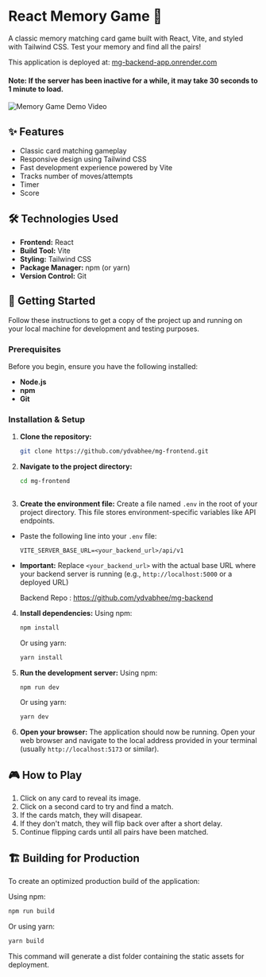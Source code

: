 # React Memory Game 🧠

A classic memory matching card game built with React, Vite, and styled with Tailwind CSS. Test your memory and find all the pairs!

This application is deployed at: [mg-backend-app.onrender.com](https://mg-backend-app.onrender.com/)
#### Note: If the server has been inactive for a while, it may take 30 seconds to 1 minute to load.


![Memory Game Demo Video](https://drive.google.com/file/d/1ful8T1xPECeWgDaGSp8BTqmEMzi1liWs/view?usp=sharing) 

## ✨ Features

* Classic card matching gameplay
* Responsive design using Tailwind CSS
* Fast development experience powered by Vite
* Tracks number of moves/attempts  
* Timer  
* Score
 

## 🛠️ Technologies Used

* **Frontend:** React
* **Build Tool:** Vite
* **Styling:** Tailwind CSS
* **Package Manager:** npm (or yarn)
* **Version Control:** Git

## 🚀 Getting Started

Follow these instructions to get a copy of the project up and running on your local machine for development and testing purposes.

### Prerequisites

Before you begin, ensure you have the following installed:

* **Node.js**  
* **npm** 
* **Git**  

### Installation & Setup

1.  **Clone the repository:**
    ```bash
    git clone https://github.com/ydvabhee/mg-frontend.git

    ```

2.  **Navigate to the project directory:**
    ```bash
    cd mg-frontend
  
    ```

3.  **Create the environment file:**
Create a file named `.env` in the root of your project directory. This file stores environment-specific variables like API endpoints.

* Paste the following line into your `.env` file:

    ```dotenv
    VITE_SERVER_BASE_URL=<your_backend_url>/api/v1
    ```

* **Important:** Replace `<your_backend_url>` with the actual base URL where your backend server is running (e.g., `http://localhost:5000` or a deployed URL)

  Backend Repo : https://github.com/ydvabhee/mg-backend


4.  **Install dependencies:**
    Using npm:
    ```bash
    npm install
    ```
    Or using yarn:
    ```bash
    yarn install 
    ```

5.  **Run the development server:**
    Using npm:
    ```bash
    npm run dev
    ```
    Or using yarn:
    ```bash
    yarn dev
    ```

6.  **Open your browser:**
    The application should now be running. Open your web browser and navigate to the local address provided in your terminal (usually `http://localhost:5173` or similar).

## 🎮 How to Play

1.  Click on any card to reveal its image.
2.  Click on a second card to try and find a match.
3.  If the cards match, they will disapear.
4.  If they don't match, they will flip back over after a short delay.
5.  Continue flipping cards until all pairs have been matched.


## 🏗️ Building for Production

To create an optimized production build of the application:

Using npm:
```bash
npm run build
```

Or using yarn:
```bash
yarn build
```
This command will generate a dist folder containing the static assets for deployment.
